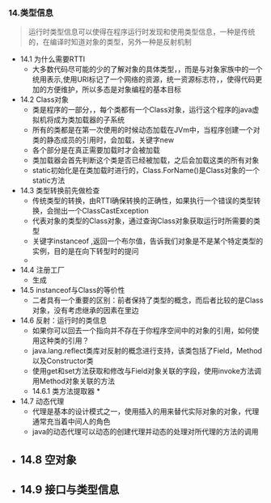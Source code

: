 ### 14.类型信息

> 运行时类型信息可以使得在程序运行时发现和使用类型信息，一种是传统的，在编译时知道对象的类型，另外一种是反射机制

* 14.1 为什么需要RTTI
  - 大多数代码尽可能的少的了解对象的具体类型，，而是与对象家族中的一个统用表示,使用URI标记了一个网络的资源，统一资源标志符，，使得代码更加的方便维护，所以多态是对象编程的基本目标
* 14.2 Class对象
  - 类是程序的一部分，，每个类都有一个Class对象，运行这个程序的java虚拟机将成为类加载器的子系统
  - 所有的类都是在第一次使用的时候动态加载在JVm中，当程序创建一个对类的静态成员的引用时，会加载，关键字new
  - 各个部分是在真正需要加载时才会被加载
  - 类加载器会首先判断这个类是否已经被加载，之后会加载这类的所有对象
  - static初始化是在类加载时进行的，Class.ForName()是Class对象的一个static方法
* 14.3 类型转换前先做检查
  - 传统类型的转换，由RTTI确保转换的正确性，如果执行一个错误的类型转换，会抛出一个ClassCastException
  - 代表对象的类型的Class对象，通过查询Class对象获取运行时所需要的类型
  - 关键字instanceof ,返回一个布尔值，告诉我们对象是不是某个特定类型的实例，目的是在向下转型时的提问
  - 
* 14.4 注册工厂
  - 生成
* 14.5 instanceof与Class的等价性
  - 二者具有一个重要的区别：前者保持了类型的概念，而后者比较的是Class对象，没有考虑继承的因素在里边
* 14.6 反射：运行时的类信息
  - 如果你可以回去一个指向并不存在于你程序空间中的对象的引用，如何使用这种类的引用？
  - java.lang.reflect类库对反射的概念进行支持，该类包括了Field，Method以及Constructor类
  - 使用get和set方法获取和修改与Field对象关联的字段，使用invoke方法调用Method对象关联的方法
  - 14.6.1 类方法提取器
    * 
* 14.7 动态代理
  - 代理是基本的设计模式之一，使用插入的用来替代实际对象的对象，代理通常充当着中间人的角色
  - java的动态代理可以动态的创建代理并动态的处理对所代理的方法的调用
* 14.8 空对象
  - 
* 14.9 接口与类型信息
  - 